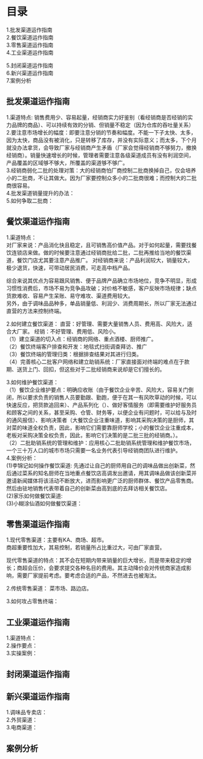 # 目录
1.批发渠道运作指南   
2.餐饮渠道运作指南   
3.零售渠道运作指南   
4.工业渠道运作指南   

5.封闭渠道运作指南   
6.新兴渠道运作指南   
7.案例分析   
  
## 批发渠道运作指南
1.渠道特点: 销售费用少、容易起量，经销商实力好鉴别（看经销商是否经销的实力品牌的商品）、可以持续有效的分销、但销量不稳定（因为仓库的吞吐量关系）    
2.要注意市场增长的幅度：即要注意分销的节奏和幅度。不能一下子太快、太多，因为太快，商品没有被消化，只是转移了库存，并没有实际意义；而太多，下个月就没办法拿货，会导致厂家与经销商产生矛盾（厂家会觉得经销商不够努力，撤换经销商）。销量快速增长的时候，管理者需要注意各级渠道成员有没有利润空间，产品覆盖的区域够不够大，所覆盖的渠道够不够广。     
3.经销商弱化二批的处理对策：大的经销商怕厂商控制二批商换掉自己，仅会培养小的二批商，不让其做大。因为厂家要控制众多小的二批商很难；而控制大的二批商很容易。   
4.批发渠道销量提升的办法：   
5.如何争取二批商：   

## 餐饮渠道运作指南
1.渠道特点：   
  对厂家来说：产品消化快且稳定，且可销售高价值产品。对于如何起量，需要找餐饮连锁店来做。做的时候要注意通过经销商批给二批，二批再推给当地的餐饮渠道，餐饮门店尤其要注意产品推广。
  对经销商来说：产品利润较大，销量较大，极少退货，快速，可带动居民消费，可走高中档产品。   
  
  综合来说其优点为容易跟风销售、便于品牌产品确立市场地位，竞争不明显，形成习惯性消费后，市场不易为竞争品攻破；对价格不敏感，客户反映市场规律；缺点货款难收、容易产生呆账、易守难攻、渠道费用较大。   
  另外，由于调味品品种多，单品销量低、利润少、消费周期长，所以厂家无法通过直营的方法来控制终端。   
  
2.如何建立餐饮渠道： 
  直营：好管理、需要大量销售人员、费用高、风险大，适合大厂家。
  经销：不好管理、费用低、风险小。   
  （1）建立渠道的切入点：经销商的网络、重点酒楼、厨师推广。    
  （2）餐饮终端客户排查和开发：地毯式扫街调查拜访、推广   
  （3）餐饮终端的管理归类：根据排查结果对其进行归类。    
  （4）完善核心二批客户网络和建立助销系统：厂家直接面对终端的难点在于款期、送货上门、回扣，但这些对于二批经销商来说却是它们擅长的。    
  
3.如何维护餐饮渠道：     
  （1）餐饮企业维护要点：明确应收账（由于餐饮企业辛苦、风险大，容易关门倒闭，所以要求负责的销售人员要勤跟、勤跑，便于在其一有风吹草动的时候，可以快速反应，把货款追回来）、产品系列化（）、做好客情服务（即需要维护好服务员和顾客之间的关系，甚至采购、仓管、财务等，以便企业有问题时，可以给与及时的通风报信）、影响决策者（大餐饮企业注重味道，影响其采购决策的是厨师，其对菜的味道全权负责，因此，影响它们需要靠厨师学校；小的餐饮企业注重成本，老板对采购决策全权负责，因此，影响它们决策的是二批三批的经销商。）。            
  （2）二批助销系统的管理和维护：应用核心二批助销系统管理和维护餐饮市场，一个三十万人口的城市市场只需要一名业务代表引导经销商团队进行维护。            
4.案例分析：         
   (1)李锦记如何操作餐饮渠道: 先通过让自己的厨师用自己的调味品做出创新菜，然后通过菜系的知名厨师在当地重点餐饮店高调发出邀请，用其调味品做该创新菜并邀请新闻媒体将该活动不断放大，进而影响更广泛的厨师群体、餐饮产品零售商。然后由驻地销售代表带着自己的创新菜由高到底的去拜访相关餐饮店。     
   (2)家乐如何做餐饮渠道:     
   (3)小糊涂仙酒如何做餐饮渠道：        

## 零售渠道运作指南
1.现代零售渠道：主要有KA、商场、超市。      
  商超重要性加大，其易控制，若销量所占比重过大，可由厂家直营。        
  
  现代零售渠道的特点：其不会在短期内带来销量的巨大增长，而是带来稳定的增长；商超会压价，会要求提交各种名目的费用。其主动降价会对传统商家造成影响，需要厂家提前考虑。要考虑合适的产品，不然进去也被淘汰。     
  
2.传统零售渠道： 菜市场、路边店。     
   
3.如何攻占零售终端：         

## 工业渠道运作指南
1.渠道特点：         
2.操作要点：       
3.实操案例：        

## 封闭渠道运作指南   
## 新兴渠道运作指南  
1.调味品专卖店：         
2.外贸渠道：          
3.电商渠道：        


## 案例分析  
